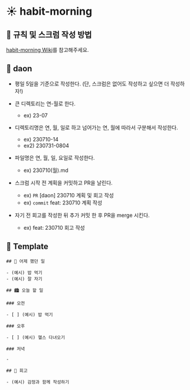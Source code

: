 # ☀️ habit-morning

## 🔨 규칙 및 스크럼 작성 방법

[habit-morning Wiki](https://github.com/habit-developers/habit-morning/wiki)를 참고해주세요.

## 🍒 daon
- 평일 5일을 기준으로 작성한다. (단, 스크럼은 없어도 작성하고 싶으면 더 작성하자!)
- 큰 디렉토리는 연-월로 한다.
  - ex) 23-07
- 디렉토리명은 연, 월, 일로 하고 넘어가는 연, 월에 따라서 구분해서 작성한다.
  - ex) 230710-14
  - ex2) 230731-0804
- 파일명은 연, 월, 일, 요일로 작성한다.
  - ex) 230710(월).md
- 스크럼 시작 전 계획을 커밋하고 PR을 날린다.
  - ex) `PR` [daon] 230710 계획 및 회고 작성
  - ex) `commit` feat: 230710 계획 작성

- 자기 전 회고를 작성한 뒤 추가 커밋 한 후 PR을 merge 시킨다.
  - ex) feat: 230710 회고 작성

## 🥑 Template
```
## 🌃 어제 했던 일

- (예시) 밥 먹기
- (예시) 잘 자기

## 🏙️ 오늘 할 일

### 오전

- [ ] (예시) 밥 먹기

### 오후

- [ ] (예시) 헬스 다녀오기

### 저녁

-

## 🌆 회고

- (예시) 감정과 함께 작성하기
```
